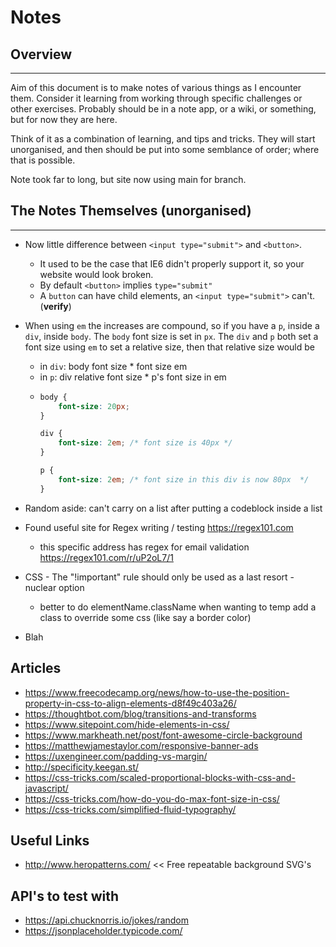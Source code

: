# Notes

## Overview
---

Aim of this document is to make notes of various things as I encounter them. Consider it learning from working through specific challenges or other exercises. Probably should be in a note app, or a wiki, or something, but for now they are here.

Think of it as a combination of learning, and tips and tricks. They will start unorganised, and then should be put into some semblance of order; where that is possible. 

Note took far to long, but site now using main for branch.

## The Notes Themselves (unorganised)
---

* Now little difference between `<input type="submit">` and `<button>`. 
  * It used to be the case that IE6 didn't properly support it, so your website would look broken.
  * By default `<button>` implies `type="submit"`
  * A `button` can have child elements, an `<input type="submit">` can't. (**verify**) 

* When using `em` the increases are compound, so if you have a `p`, inside a `div`, inside `body`. The `body` font size is set in `px`. The `div` and `p` both set a font size using `em` to set a relative size, then that relative size would be
    * in `div`: body font size * font size em
    * in `p`: div relative font size * p's font size in em
  * ```css
    body {
        font-size: 20px;
    }

    div {
        font-size: 2em; /* font size is 40px */
    }

    p {
        font-size: 2em; /* font size in this div is now 80px  */
    }
    ```

* Random aside: can't carry on a list after putting a codeblock inside a list
* Found useful site for Regex writing / testing https://regex101.com
    * this specific address has regex for email validation https://regex101.com/r/uP2oL7/1

* CSS - The "!important" rule should only be used as a last resort - nuclear option
    * better to do elementName.className when wanting to temp add a class to override some css (like say a border color)

* Blah

## Articles

* https://www.freecodecamp.org/news/how-to-use-the-position-property-in-css-to-align-elements-d8f49c403a26/
* https://thoughtbot.com/blog/transitions-and-transforms
* https://www.sitepoint.com/hide-elements-in-css/
* https://www.markheath.net/post/font-awesome-circle-background
* https://matthewjamestaylor.com/responsive-banner-ads
* https://uxengineer.com/padding-vs-margin/
* http://specificity.keegan.st/
* https://css-tricks.com/scaled-proportional-blocks-with-css-and-javascript/
* https://css-tricks.com/how-do-you-do-max-font-size-in-css/
* https://css-tricks.com/simplified-fluid-typography/

## Useful Links

* http://www.heropatterns.com/ << Free repeatable background SVG's

## API's to test with

* https://api.chucknorris.io/jokes/random
* https://jsonplaceholder.typicode.com/